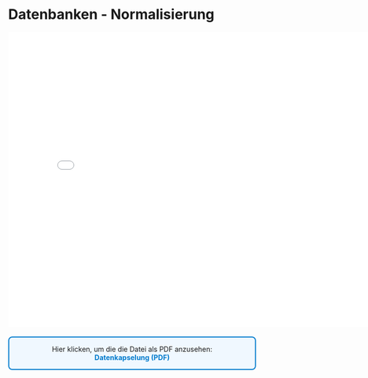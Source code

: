 # Datenbanken - Normalisierung
<p>
<iframe src="../_static/pdfs/t13_normalisierung.pdf" width="800" height="600" style="border: none;"></iframe>
</p>

<div style="border: 2px solid #007ACC; padding: 15px; border-radius: 8px; background-color: #F0F8FF; margin: 20px 0;">
    
<p style="text-align: center; margin: 0;">
    Hier klicken, um die die Datei als PDF anzusehen:
    <br>
     <a href="../_static/pdfs/t13_normalisierung.pdf" 
           target="_blank" 
           rel="noopener noreferrer" 
           style="color: #007ACC; font-weight: bold; text-decoration: none;">
            Datenkapselung (PDF)
        </a>
    </p>
</div>